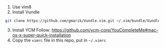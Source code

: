 1. Use vim8
2. Install Vundle
```bash
git clone https://github.com/gmarik/Vundle.vim.git ~/.vim/bundle/Vundle.vim
```
3. Install YCM
Follow: <https://github.com/ycm-core/YouCompleteMe#mac-os-x-super-quick-installation>
4. Copy the `vimrc` file in this repo, put in `~/.vimrc`
